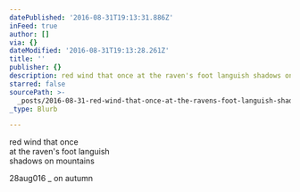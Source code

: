 ```yaml
---
datePublished: '2016-08-31T19:13:31.886Z'
inFeed: true
author: []
via: {}
dateModified: '2016-08-31T19:13:28.261Z'
title: ''
publisher: {}
description: red wind that once at the raven's foot languish shadows on mountains
starred: false
sourcePath: >-
  _posts/2016-08-31-red-wind-that-once-at-the-ravens-foot-languish-shadows-on-m.md
_type: Blurb

---
```

red wind that once  
at the raven's foot languish  
shadows on mountains

28aug016 \_ on autumn